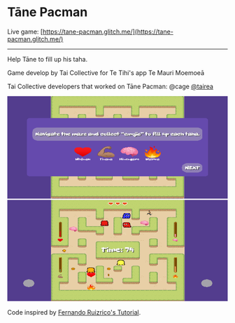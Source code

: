 Tāne Pacman
=================

Live game: [https://tane-pacman.glitch.me/](https://tane-pacman.glitch.me/)

------------

Help Tāne to fill up his taha.

Game develop by Tai Collective for Te Tihi's app Te Mauri Moemoeā

Tai Collective developers that worked on Tāne Pacman:
@cage
[@tairea](https://github.com/tairea)


![Tāne Pacman screenshot2](https://github.com/taicollective/tane-pacman/blob/main/screenshot2.png?raw=true)
![Tāne Pacman screenshot1](https://github.com/taicollective/tane-pacman/blob/main/screenshot1.png?raw=true)

Code inspired by [Fernando Ruizrico's Tutorial](https://fernandoruizrico.com/phaser-unit-4/).